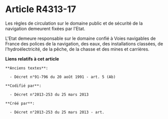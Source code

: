 # Article R4313-17

Les règles de circulation sur le domaine public et de sécurité de la navigation demeurent fixées par l'Etat.

L'Etat demeure responsable sur le domaine confié à Voies navigables de France des polices de la navigation, des eaux, des
installations classées, de l'hydroélectricité, de la pêche, de la chasse et des mines et carrières.

**Liens relatifs à cet article**

	**Anciens textes**:

	  - Décret n°91-796 du 20 août 1991 - art. 5 (Ab)

	**Codifié par**:

	  - Décret n°2013-253 du 25 mars 2013

	**Créé par**:

	  - Décret n°2013-253 du 25 mars 2013 - art.
